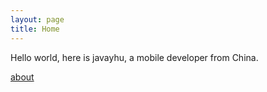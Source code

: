 ```yaml
---
layout: page
title: Home
---
```


Hello world, here is javayhu, a mobile developer from China.

[about](/about)
